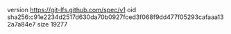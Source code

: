 version https://git-lfs.github.com/spec/v1
oid sha256:c91e2234d2517d630da70b0927fced3f068f9dd477f05293cafaaa132a7a84e7
size 19277
